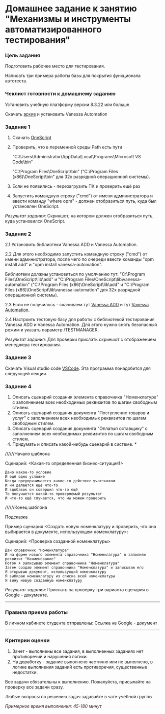 # Домашнее задание к занятию "Механизмы и инструменты автоматизированного тестирования"

### Цель задания

Подготовить рабочее место для тестирования.

Написать три примера работы базы для покрытия функционала автотеста.

### Чеклист готовности к домашнему заданию
Установить учебную платформу версии 8.3.22 или больше.

Скачать [архив](https://drive.google.com/file/d/1QnZ3fnGMaH7Uueg55w1jTK5fUyipZdEF/view?usp=share_link) и установить Vanessa Automation 

### Задание 1

1. Скачать [OneScript](https://oscript.io/downloads)

2. Проверить, что в переменной среды Path есть пути

   "C:\Users\Administrator\AppData\Local\Programs\Microsoft VS Code\bin"
    
   "C:\Program Files\OneScript\bin" ("C:\Program Files (x86)\OneScript\bin" для 32х разрядной операционной системы). 

3. Если не появились - перезагрузить ПК и проверить ещё раз

4. Запустить командную строку ("cmd") от имени администратора и ввести команду "where opm" - должен отобразиться путь, куда был установлен OneScript.


*Результат задания:* 
Скриншот, на котором должен отобразиться путь, куда установился OneScript.


### Задание 2
2.1 Установить библиотеки Vanessa ADD и Vanessa Automation. 

2.2 Для этого необходимо запустить командную строку ("cmd") от имени администратора, после чего по очереди ввести команды "opm install add" и "opm install vanessa-automation". 

Библиотеки должны установиться по умолчанию тут: "C:\Program Files\OneScript\lib\add" и "C:\Program Files\OneScript\lib\vanessa-automation" ("C:\Program Files (x86)\OneScript\lib\add" и "C:\Program Files (x86)\OneScript\lib\vanessa-automation" для 32х разрядной операционной системы). 

2.3 Если не получилось - скачиваем тут [Vanessa ADD](https://github.com/vanessa-opensource/add/releases) и тут [Vanessa Automation](https://pr-mex.github.io/vanessa-automation/dev/).

2.4 Настроить тестовую базу для работы с библиотекой тестирования Vanessa ADD и Vanessa Automation. Для этого нужно снять безопасный режим и указать параметр /TESTMANAGER.

*Результат задания:* 
Для проверки прислать скриншот с отображением  менеджера тестирования.

### Задание 3
Скачать Visual studio code [VSCode](https://code.visualstudio.com/download). 
Эта программа понадобится для следующей лекции.


### Задание 4
1. Описать сценарий создания элемента справочника "Номенклатура" с заполнением всех необходимых реквизитов по шагам свободным стилем.
2. Описать сценарий создания документа "Поступление товаров и услуг" с заполнением всех необходимых реквизитов по шагам свободным стилем.
3. Описать сценарий создания документа "Оплатып оставщику" с заполнением всех необходимых реквизитов по шагам свободным стилем.
4. Придумать и описать какой-нибудь сценарий в системе. *


//////Начало шаблона 

Сценарий: <Какая-то определенная бизнес-ситуация1>

	Дано какое-то условие
	И ещё одно условие
	Когда предпринимается какое-то действие участником
	И им делается ещё что-то
	И вдобавок он совершил что-то ещё
	То получается какой-то проверяемый результат
	И что-то ещё случается, что мы можем проверить

  
//////Конец шаблона 

Подсказка

Пример сценария <Создать новую номенклатуру и проверить, что она выбирается в документе, использующем номенклатуру>:
	
Сценарий: <Проверка созданной номенклатуры>

	Дан справочник "Номенклатура"
	И на форме нового элемента справочника "Номенклатура" я заполняю реквизит "Наименование"
	Потом я записываю элемент справочника "Номенклатура"
	Затем создаю элемент справочника "Номенклатура" и записываю его
	Я открываю документ, использующий номенклатуру
	Я выбираю номенклатуру из списка всей номенклатуры
	Я вижу новую созданную номенклатуру
	
*Результат задания:* 
Прислать на проверку три варианта сценария в Google - документе.


------

### Правила приема работы

В личном кабинете студента отправлены:
Ссылка на Google - документ


------
### Критерии оценки

1. Зачет - выполнены все задания, в выполненных заданиях нет противоречий и нарушения логики. 
2. На доработку - задание выполнено частично или не выполнено, в логике выполнения заданий есть противоречия, существенные недостатки.

Все задачи обязательны к выполнению. Пожалуйста, присылайте на проверку все задачи сразу.

Любые вопросы по решению задач задавайте в чате учебной группы.

*Примерное время выполнения: 45-180 минут*

